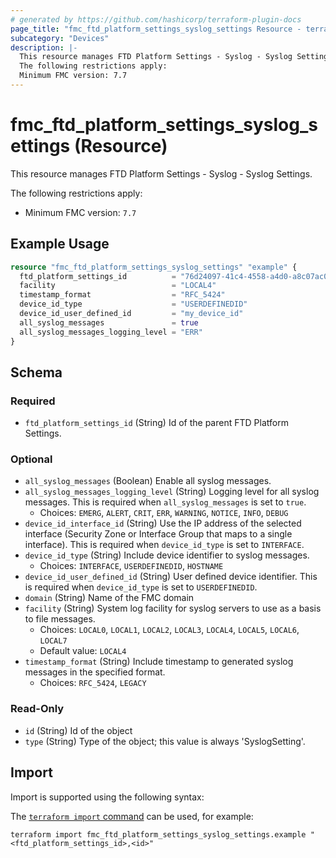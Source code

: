 ```yaml
---
# generated by https://github.com/hashicorp/terraform-plugin-docs
page_title: "fmc_ftd_platform_settings_syslog_settings Resource - terraform-provider-fmc"
subcategory: "Devices"
description: |-
  This resource manages FTD Platform Settings - Syslog - Syslog Settings.
  The following restrictions apply:
  Minimum FMC version: 7.7
---
```


# fmc_ftd_platform_settings_syslog_settings (Resource)

This resource manages FTD Platform Settings - Syslog - Syslog Settings.

The following restrictions apply:
  - Minimum FMC version: `7.7`

## Example Usage

```terraform
resource "fmc_ftd_platform_settings_syslog_settings" "example" {
  ftd_platform_settings_id          = "76d24097-41c4-4558-a4d0-a8c07ac08470"
  facility                          = "LOCAL4"
  timestamp_format                  = "RFC_5424"
  device_id_type                    = "USERDEFINEDID"
  device_id_user_defined_id         = "my_device_id"
  all_syslog_messages               = true
  all_syslog_messages_logging_level = "ERR"
}
```

<!-- schema generated by tfplugindocs -->
## Schema

### Required

- `ftd_platform_settings_id` (String) Id of the parent FTD Platform Settings.

### Optional

- `all_syslog_messages` (Boolean) Enable all syslog messages.
- `all_syslog_messages_logging_level` (String) Logging level for all syslog messages. This is required when `all_syslog_messages` is set to `true`.
  - Choices: `EMERG`, `ALERT`, `CRIT`, `ERR`, `WARNING`, `NOTICE`, `INFO`, `DEBUG`
- `device_id_interface_id` (String) Use the IP address of the selected interface (Security Zone or Interface Group that maps to a single interface). This is required when `device_id_type` is set to `INTERFACE`.
- `device_id_type` (String) Include device identifier to syslog messages.
  - Choices: `INTERFACE`, `USERDEFINEDID`, `HOSTNAME`
- `device_id_user_defined_id` (String) User defined device identifier. This is required when `device_id_type` is set to `USERDEFINEDID`.
- `domain` (String) Name of the FMC domain
- `facility` (String) System log facility for syslog servers to use as a basis to file messages.
  - Choices: `LOCAL0`, `LOCAL1`, `LOCAL2`, `LOCAL3`, `LOCAL4`, `LOCAL5`, `LOCAL6`, `LOCAL7`
  - Default value: `LOCAL4`
- `timestamp_format` (String) Include timestamp to generated syslog messages in the specified format.
  - Choices: `RFC_5424`, `LEGACY`

### Read-Only

- `id` (String) Id of the object
- `type` (String) Type of the object; this value is always 'SyslogSetting'.

## Import

Import is supported using the following syntax:

The [`terraform import` command](https://developer.hashicorp.com/terraform/cli/commands/import) can be used, for example:

```shell
terraform import fmc_ftd_platform_settings_syslog_settings.example "<ftd_platform_settings_id>,<id>"
```
